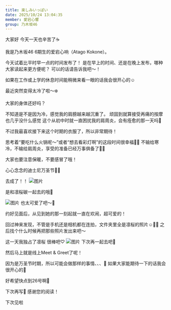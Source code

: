 ```yaml
---
title: 楽しみいっぱい
date: 2025/10/24 13:04:35
member: 愛宕心響
group: 乃木坂46
---
```


大家好
今天一天也辛苦了☕️


我是乃木坂46 6期生的爱宕心响（Atago Kokone）。


今天试着比平时早一点的时间发布了！
是在早上的时间、还是在晚上发布，哪种大家读起来更方便呢？
可以的话请告诉我吧〜！

如果在工作或上学的休息时间能稍微来看一眼的话我会很开心的☺︎






最近突然变得太冷了啦〜❄️

大家的身体还好吗？



不知道是不是因为冷，感觉我的肩膀越来越沉重了。
顽固到就算接受再痛的按摩也几乎没什么感觉
这个从初中时就一直困扰我的肩周炎，会有痊愈的那一天吗🤔


不过我最喜欢接下来这个时期的衣服了，所以非常期待！

思考着“要吃什么火锅呢〜”或者“想去看彩灯啊”的这段时间很幸福🍲✨
不输给寒冷，不输给肩周炎，享受的准备已经万事俱备了✊🏻




大家也要注意保暖，不要感冒了哦！










心心念念的迪士尼万圣节🏰🎃

去成了！！
![图片](https://www.nogizaka46.com/files/46/diary/n46/MEMBER/moblog/202510/mobVbxxBd.jpg)





是和凛桜碳一起去的哦🎠

![图片](https://www.nogizaka46.com/files/46/diary/n46/MEMBER/moblog/202510/mobGoWBak.jpg)
也太可爱了吧〜🥺


约好见面后，从见到她的那一刻起就一直在欢闹，超可爱的！

回过神来发现，不管是手机还是相机都在连拍，文件夹里全是凛桜的照片☺️🙌🏻
之后找个什么时候再把那些照片发出来吧〜




这一天我独占了凛桜
很棒吧♡
![图片](https://www.nogizaka46.com/files/46/diary/n46/MEMBER/moblog/202510/mobXgpudC.jpg)
下次再一起去吧💫










然后马上就是线上Meet & Greet了呢！


因为是万圣节时期，所以可能会做那样的事情、、、💭
如果大家能期待一下的话我会很开心的🤍


好希望快点到26号啊🥺







下次再写💌
感谢您的阅读！


下次见啦